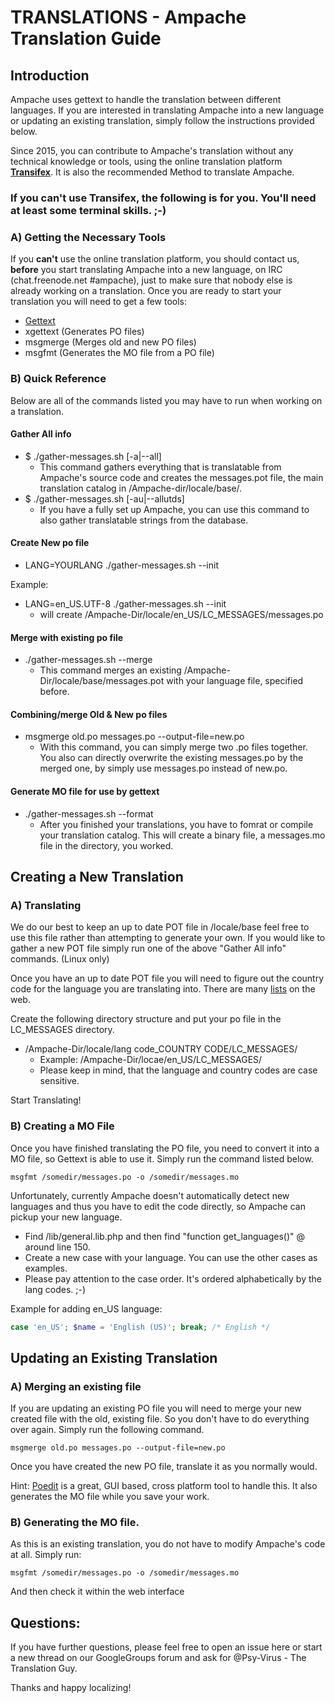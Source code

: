 # TRANSLATIONS - Ampache Translation Guide

## Introduction
Ampache uses gettext to handle the translation between different languages.
If you are interested in translating Ampache into a new language or updating
an existing translation, simply follow the instructions provided below.

Since 2015, you can contribute to Ampache's translation without any technical
knowledge or tools, using the online translation platform
[**Transifex**](https://www.transifex.com/ampache/ampache).
It is also the recommended Method to translate Ampache.

### If you can't use Transifex, the following is for you. You'll need at least some terminal skills. ;-)
### A) Getting the Necessary Tools

If you **can't** use the online translation platform,
you should contact us, **before** you start translating Ampache into a new language,
on IRC (chat.freenode.net #ampache), just to make sure that nobody else is already working on a translation.
Once you are ready to start your translation you will need to get a few tools:

 - [Gettext](http://www.gnu.org/software/gettext/)
 - xgettext (Generates PO files)
 - msgmerge (Merges old and new PO files)
 - msgfmt (Generates the MO file from a PO file)

### B) Quick Reference
Below are all of the commands listed you may have to run when working on a translation.

#### Gather All info
+ $ ./gather-messages.sh [-a|--all]
	+ This command gathers everything that is translatable from Ampache's source code and creates the messages.pot file, the main translation catalog in /Ampache-dir/locale/base/.
+ $ ./gather-messages.sh [-au|--allutds]
	+ If you have a fully set up Ampache, you can use this command to also gather translatable strings from the database.

#### Create New po file
+ LANG=YOURLANG ./gather-messages.sh --init

Example:
+ LANG=en_US.UTF-8 ./gather-messages.sh --init
	+ will create /Ampache-Dir/locale/en_US/LC_MESSAGES/messages.po

#### Merge with existing po file
+ ./gather-messages.sh --merge
	+ This command merges an existing /Ampache-Dir/locale/base/messages.pot with your language file, specified before.

#### Combining/merge Old & New po files
+ msgmerge old.po messages.po --output-file=new.po
	+ With this command, you can simply merge two .po files together. You also can directly overwrite the existing messages.po by the merged one, by simply use messages.po instead of new.po.

#### Generate MO file for use by gettext
+ ./gather-messages.sh --format
	+ After you finished your translations, you have to fomrat or compile your translation catalog. This will create a binary file, a messages.mo file in the directory, you worked.

## Creating a New Translation

### A) Translating
We do our best to keep an up to date POT file in /locale/base feel free to 
use this file rather than attempting to generate your own. If you would 
like to gather a new POT file simply run one of the above "Gather All info" commands. (Linux only)

Once you have an up to date POT file you will need to figure out the 
country code for the language you are translating into. There are many
[lists](https://www.gnu.org/software/gettext/manual/html_chapter/gettext_16.html#Language-Codes)
on the web.

Create the following directory structure and put your po file in the 
LC_MESSAGES directory.
+ /Ampache-Dir/locale/lang code_COUNTRY CODE/LC_MESSAGES/
	+ Example: /Ampache-Dir/locae/en_US/LC_MESSAGES/
	+ Please keep in mind, that the language and country codes are case sensitive.

Start Translating!

### B) Creating a MO File
Once you have finished translating the PO file, you need to convert it into
a MO file, so Gettext is able to use it.
Simply run the command listed below.

	msgfmt /somedir/messages.po -o /somedir/messages.mo

Unfortunately, currently Ampache doesn't automatically detect new languages
and thus you have to edit the code directly, so Ampache can pickup your
new language.
+ Find /lib/general.lib.php and then find "function get_languages()" @ around line 150.
+ Create a new case with your language. You can use the other cases as examples.
+ Please pay attention to the case order. It's ordered alphabetically by the lang codes. ;-)

Example for adding en_US language:

```php
case 'en_US'; $name = 'English (US)'; break; /* English */
```

## Updating an Existing Translation

### A) Merging an existing file
If you are updating an existing PO file you will need to merge your new
created file with the old, existing file. So you don't have to do everything over again. 
Simply run the following command. 

	msgmerge old.po messages.po --output-file=new.po

Once you have created the new PO file, translate it as you normally would.

Hint: [Poedit](https://poedit.net/) is a great, GUI based, cross platform tool to handle this.
It also generates the MO file while you save your work.

### B) Generating the MO file.
As this is an existing translation, you do not have to modify Ampache's
code at all. Simply run:

	msgfmt /somedir/messages.po -o /somedir/messages.mo

And then check it within the web interface

## Questions:
If you have further questions, please feel free to open an issue here or start a new thread on our GoogleGroups forum and ask for @Psy-Virus - The Translation Guy.

Thanks and happy localizing!

